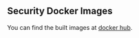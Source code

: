 ## Security Docker Images

You can find the built images at [docker hub].

[docker hub]: <https://hub.docker.com/r/beardyjay/>
